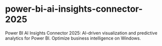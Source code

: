 # power-bi-ai-insights-connector-2025
Power BI AI Insights Connector 2025: AI-driven visualization and predictive analytics for Power BI. Optimize business intelligence on Windows.
